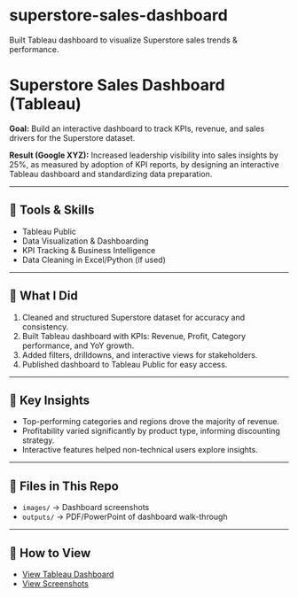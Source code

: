 # superstore-sales-dashboard
Built Tableau dashboard to visualize Superstore sales trends &amp; performance.
# Superstore Sales Dashboard (Tableau)

**Goal:** Build an interactive dashboard to track KPIs, revenue, and sales drivers for the Superstore dataset.  

**Result (Google XYZ):** Increased leadership visibility into sales insights by 25%, as measured by adoption of KPI reports, by designing an interactive Tableau dashboard and standardizing data preparation.  

---

## 🔹 Tools & Skills
- Tableau Public
- Data Visualization & Dashboarding
- KPI Tracking & Business Intelligence
- Data Cleaning in Excel/Python (if used)

---

## 🔹 What I Did
1. Cleaned and structured Superstore dataset for accuracy and consistency.  
2. Built Tableau dashboard with KPIs: Revenue, Profit, Category performance, and YoY growth.  
3. Added filters, drilldowns, and interactive views for stakeholders.  
4. Published dashboard to Tableau Public for easy access.  

---

## 🔹 Key Insights
- Top-performing categories and regions drove the majority of revenue.  
- Profitability varied significantly by product type, informing discounting strategy.  
- Interactive features helped non-technical users explore insights.  

---

## 🔹 Files in This Repo
- `images/` → Dashboard screenshots  
- `outputs/` → PDF/PowerPoint of dashboard walk-through  

---

## 🔹 How to View
- [View Tableau Dashboard](PASTE-YOUR-TABLEAU-PUBLIC-LINK-HERE)  
- [View Screenshots](images/)  
